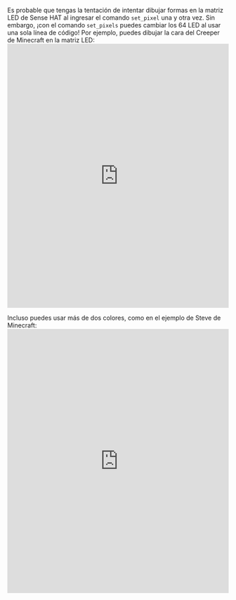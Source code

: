 Es probable que tengas la tentación de intentar dibujar formas en la matriz LED de Sense HAT al ingresar el comando `set_pixel` una y otra vez. Sin embargo, ¡con el comando `set_pixels` puedes cambiar los 64 LED al usar una sola línea de código! Por ejemplo, puedes dibujar la cara del Creeper de Minecraft en la matriz LED: <iframe src="https://trinket.io/embed/python/603006f3b3" width="100%" height="600" frameborder="0" marginwidth="0" marginheight="0" allowfullscreen mark="crwd-mark"></iframe>

Incluso puedes usar más de dos colores, como en el ejemplo de Steve de Minecraft: <iframe src="https://trinket.io/embed/python/fb52b2bf3d" width="100%" height="600" frameborder="0" marginwidth="0" marginheight="0" allowfullscreen mark="crwd-mark"></iframe>
